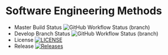 # Software Engineering Methods
* Master Build Status ![GitHub Workflow Status (branch)](https://img.shields.io/github/actions/workflow/status/BelialGR/sem/main.yml?branch=master)
* Develop Branch Status ![GitHub Workflow Status (branch)](https://img.shields.io/github/actions/workflow/status/BelialGR/sem/main.yml?branch=develop)
* License [![LICENSE](https://img.shields.io/github/license/BelialGR/sem.svg?style=flat-square)](https://github.com/<username>/<repository>/blob/master/LICENSE)
* Release [![Releases](https://img.shields.io/github/release/BelialGR/sem/all.svg?style=flat-square)](https://github.com/<username>/<repository>/releases)
